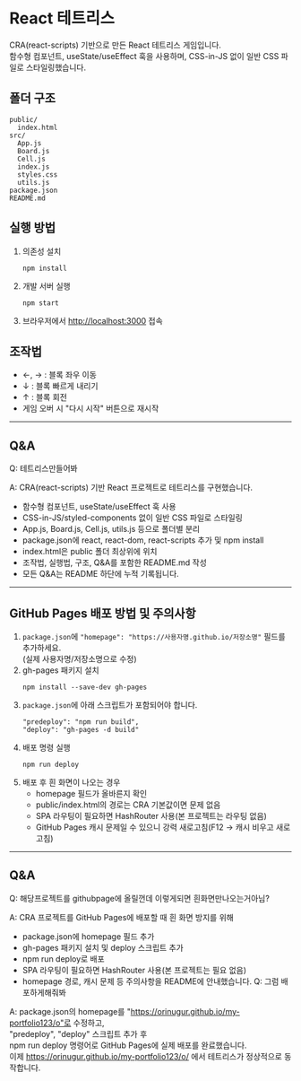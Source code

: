 # React 테트리스

CRA(react-scripts) 기반으로 만든 React 테트리스 게임입니다.  
함수형 컴포넌트, useState/useEffect 훅을 사용하며, CSS-in-JS 없이 일반 CSS 파일로 스타일링했습니다.

## 폴더 구조
```
public/
  index.html
src/
  App.js
  Board.js
  Cell.js
  index.js
  styles.css
  utils.js
package.json
README.md
```

## 실행 방법
1. 의존성 설치  
   ```
   npm install
   ```
2. 개발 서버 실행  
   ```
   npm start
   ```
3. 브라우저에서 [http://localhost:3000](http://localhost:3000) 접속

## 조작법
- ←, → : 블록 좌우 이동
- ↓ : 블록 빠르게 내리기
- ↑ : 블록 회전
- 게임 오버 시 "다시 시작" 버튼으로 재시작

---

## Q&A

Q: 테트리스만들어봐

A: CRA(react-scripts) 기반 React 프로젝트로 테트리스를 구현했습니다.  
- 함수형 컴포넌트, useState/useEffect 훅 사용  
- CSS-in-JS/styled-components 없이 일반 CSS 파일로 스타일링  
- App.js, Board.js, Cell.js, utils.js 등으로 폴더별 분리  
- package.json에 react, react-dom, react-scripts 추가 및 npm install  
- index.html은 public 폴더 최상위에 위치  
- 조작법, 실행법, 구조, Q&A를 포함한 README.md 작성  
- 모든 Q&A는 README 하단에 누적 기록됩니다.
---

## GitHub Pages 배포 방법 및 주의사항

1. `package.json`에 `"homepage": "https://사용자명.github.io/저장소명"` 필드를 추가하세요.  
   (실제 사용자명/저장소명으로 수정)
2. gh-pages 패키지 설치  
   ```
   npm install --save-dev gh-pages
   ```
3. `package.json`에 아래 스크립트가 포함되어야 합니다.
   ```
   "predeploy": "npm run build",
   "deploy": "gh-pages -d build"
   ```
4. 배포 명령 실행  
   ```
   npm run deploy
   ```
5. 배포 후 흰 화면이 나오는 경우  
   - homepage 필드가 올바른지 확인
   - public/index.html의 경로는 CRA 기본값이면 문제 없음
   - SPA 라우팅이 필요하면 HashRouter 사용(본 프로젝트는 라우팅 없음)
   - GitHub Pages 캐시 문제일 수 있으니 강력 새로고침(F12 → 캐시 비우고 새로고침)

---

## Q&A

Q: 해당프로젝트를 githubpage에 올릴껀데 이렇게되면  흰화면만나오는거아님?

A: CRA 프로젝트를 GitHub Pages에 배포할 때 흰 화면 방지를 위해  
- package.json에 homepage 필드 추가  
- gh-pages 패키지 설치 및 deploy 스크립트 추가  
- npm run deploy로 배포  
- SPA 라우팅이 필요하면 HashRouter 사용(본 프로젝트는 필요 없음)  
- homepage 경로, 캐시 문제 등 주의사항을 README에 안내했습니다.
Q: 그럼 배포하게해줘봐

A: package.json의 homepage를 "https://orinugur.github.io/my-portfolio123/o"로 수정하고,  
"predeploy", "deploy" 스크립트 추가 후  
npm run deploy 명령어로 GitHub Pages에 실제 배포를 완료했습니다.  
이제 https://orinugur.github.io/my-portfolio123/o/ 에서 테트리스가 정상적으로 동작합니다.
